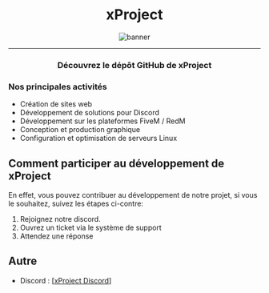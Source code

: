 <h1 align="center">xProject</h1>

<div align="center">
  <img src="https://i.ibb.co/Lzb0jFS/banner.webp" alt="banner">
</div>

---

<h3 align="center">Découvrez le dépôt GitHub de xProject</h3>

### Nos principales activités

- Création de sites web
- Développement de solutions pour Discord
- Développement sur les plateformes FiveM / RedM
- Conception et production graphique
- Configuration et optimisation de serveurs Linux

## Comment participer au développement de xProject

En effet, vous pouvez contribuer au développement de notre projet, si vous le souhaitez, suivez les étapes ci-contre:

1. Rejoignez notre discord.
2. Ouvrez un ticket via le système de support
3. Attendez une réponse

## Autre

- Discord : [[xProject Discord](https://discord.gg/xSdjj9N5MQ)]
